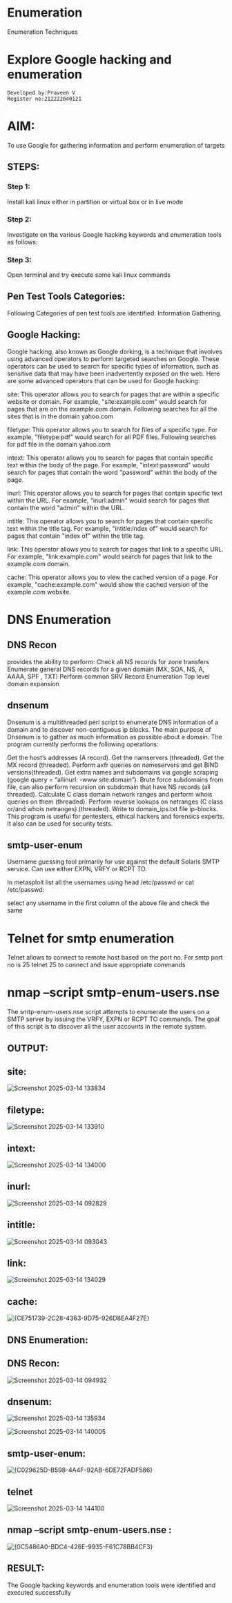 # Enumeration
Enumeration Techniques

# Explore Google hacking and enumeration 
```
Developed by:Praveen V
Register no:212222040121
```
# AIM:

To use Google for gathering information and perform enumeration of targets

## STEPS:

### Step 1:

Install kali linux either in partition or virtual box or in live mode

### Step 2:

Investigate on the various Google hacking keywords and enumeration tools as follows:


### Step 3:
Open terminal and try execute some kali linux commands

## Pen Test Tools Categories:  

Following Categories of pen test tools are identified:
Information Gathering.

## Google Hacking:

Google hacking, also known as Google dorking, is a technique that involves using advanced operators to perform targeted searches on Google. These operators can be used to search for specific types of information, such as sensitive data that may have been inadvertently exposed on the web. Here are some advanced operators that can be used for Google hacking:

site: This operator allows you to search for pages that are within a specific website or domain. For example, "site:example.com" would search for pages that are on the example.com domain.
Following searches for all the sites that is in the domain yahoo.com

filetype: This operator allows you to search for files of a specific type. For example, "filetype:pdf" would search for all PDF files.
Following searches for pdf file in the domain yahoo.com



intext: This operator allows you to search for pages that contain specific text within the body of the page. For example, "intext:password" would search for pages that contain the word "password" within the body of the page.


inurl: This operator allows you to search for pages that contain specific text within the URL. For example, "inurl:admin" would search for pages that contain the word "admin" within the URL.

intitle: This operator allows you to search for pages that contain specific text within the title tag. For example, "intitle:index of" would search for pages that contain "index of" within the title tag.

link: This operator allows you to search for pages that link to a specific URL. For example, "link:example.com" would search for pages that link to the example.com domain.

cache: This operator allows you to view the cached version of a page. For example, "cache:example.com" would show the cached version of the example.com website.

 
# DNS Enumeration


## DNS Recon
provides the ability to perform:
Check all NS records for zone transfers
Enumerate general DNS records for a given domain (MX, SOA, NS, A, AAAA, SPF , TXT)
Perform common SRV Record Enumeration
Top level domain expansion








## dnsenum
Dnsenum is a multithreaded perl script to enumerate DNS information of a domain and to discover non-contiguous ip blocks. The main purpose of Dnsenum is to gather as much information as possible about a domain. The program currently performs the following operations:

Get the host’s addresses (A record).
Get the namservers (threaded).
Get the MX record (threaded).
Perform axfr queries on nameservers and get BIND versions(threaded).
Get extra names and subdomains via google scraping (google query = “allinurl: -www site:domain”).
Brute force subdomains from file, can also perform recursion on subdomain that have NS records (all threaded).
Calculate C class domain network ranges and perform whois queries on them (threaded).
Perform reverse lookups on netranges (C class or/and whois netranges) (threaded).
Write to domain_ips.txt file ip-blocks.
This program is useful for pentesters, ethical hackers and forensics experts. It also can be used for security tests.


## smtp-user-enum
Username guessing tool primarily for use against the default Solaris SMTP service. Can use either EXPN, VRFY or RCPT TO.


In metasploit list all the usernames using head /etc/passwd or cat /etc/passwd:

select any username in the first column of the above file and check the same


# Telnet for smtp enumeration
Telnet allows to connect to remote host based on the port no. For smtp port no is 25
telnet <host address> 25 to connect
and issue appropriate commands
  
 
  
  

# nmap –script smtp-enum-users.nse <hostname>

The smtp-enum-users.nse script attempts to enumerate the users on a SMTP server by issuing the VRFY, EXPN or RCPT TO commands. The goal of this script is to discover all the user accounts in the remote system.


## OUTPUT:
## site:
![Screenshot 2025-03-14 133834](https://github.com/user-attachments/assets/9022d1b6-c168-4096-8bdd-c5451454b95f)



## filetype:
![Screenshot 2025-03-14 133910](https://github.com/user-attachments/assets/246aff14-f450-4c23-b923-1ee14e68eb14)





## intext:
![Screenshot 2025-03-14 134000](https://github.com/user-attachments/assets/bb77e073-7920-4359-aa3f-ca091f90c51c)





## inurl:

![Screenshot 2025-03-14 092829](https://github.com/user-attachments/assets/6afa5203-b6c8-47a3-bf9d-fbce5335b000)


## intitle:
![Screenshot 2025-03-14 093043](https://github.com/user-attachments/assets/2afe834b-af95-4f53-b057-38fcec9f5356)




## link:
![Screenshot 2025-03-14 134029](https://github.com/user-attachments/assets/a3fcc714-3b7f-417b-98e9-8572ce41d8a2)





## cache:

![{CE751739-2C28-4363-9D75-926D8EA4F27E}](https://github.com/user-attachments/assets/900e84da-7343-448e-a6ca-dc44ed9a6e2e)


## DNS Enumeration:
## DNS Recon:
![Screenshot 2025-03-14 094932](https://github.com/user-attachments/assets/34f9e059-882f-4bea-b69f-392b0ea40219)


## dnsenum:
![Screenshot 2025-03-14 135934](https://github.com/user-attachments/assets/0e37e356-aa90-42c6-a3b3-6708124a10d4)


![Screenshot 2025-03-14 140005](https://github.com/user-attachments/assets/779894ae-0bd7-41aa-a974-ae8267ae007c)




## smtp-user-enum:

![{C029625D-B598-4A4F-92AB-6DE72FADF586}](https://github.com/user-attachments/assets/5a26c7d6-7909-4bf2-80c2-9910fc3aefc0)

## telnet
![Screenshot 2025-03-14 144100](https://github.com/user-attachments/assets/804a0a98-e245-4344-ac6c-1fb572b576ad)


## nmap –script smtp-enum-users.nse :

![{0C5486A0-BDC4-426E-9935-F61C78BB4CF3}](https://github.com/user-attachments/assets/99fedfa2-309f-40dd-a2c5-987f9ce64ec9)



## RESULT:
The Google hacking keywords and enumeration tools were identified and executed successfully

